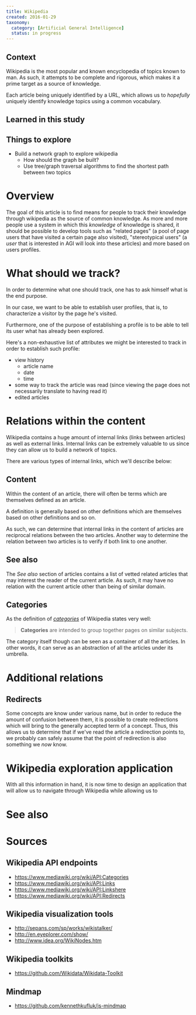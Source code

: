 ```yaml
---
title: Wikipedia
created: 2016-01-29
taxonomy:
  category: [Artificial General Intelligence]
  status: in progress
---
```


## Context

Wikipedia is the most popular and known encyclopedia of topics known to man. As such, it attempts to be complete and rigorous, which makes it a prime target as a source of knowledge.

Each article being uniquely identified by a URL, which allows us to *hopefully* uniquely identify knowledge topics using a common vocabulary.

## Learned in this study

## Things to explore

* Build a network graph to explore wikipedia
	* How should the graph be built?
	* Use tree/graph traversal algorithms to find the shortest path between two topics

# Overview

The goal of this article is to find means for people to track their knowledge through wikipedia as the source of common knowledge. As more and more people use a system in which this *knowledge* of knowledge is shared, it should be possible to develop tools such as "related pages" (a pool of page users that have visited a certain page also visited), "stereotypical users" (a *user* that is interested in AGI will look into these articles) and more based on users profiles. 

# What should we track?

In order to determine what one should track, one has to ask himself what is the end purpose.

In our case, we want to be able to establish user profiles, that is, to characterize a visitor by the page he's visited.

Furthermore, one of the purpose of establishing a profile is to be able to tell its user what has already been explored.

Here's a non-exhaustive list of attributes we might be interested to track in order to establish such profile:

* view history
	* article name
	* date
	* time
* some way to track the article was read (since viewing the page does not necessarily translate to having read it)
* edited articles

# Relations within the content

Wikipedia contains a huge amount of internal links (links between articles) as well as external links. Internal links can be extremely valuable to us since they can allow us to build a network of topics.

There are various types of internal links, which we'll describe below:

## Content

Within the content of an article, there will often be terms which are themselves defined as an article.

A definition is generally based on other definitions which are themselves based on other definitions and so on.

As such, we can determine that internal links in the content of articles are reciprocal relations between the two articles. Another way to determine the relation between two articles is to verify if both link to one another.

## See also

The *See also* section of articles contains a list of vetted related articles that may interest the reader of the current article. As such, it may have no relation with the current article other than being of similar domain.

## Categories

As the definition of *[categories](https://en.wikipedia.org/wiki/Help:Category)* of Wikipedia states very well: 

> **Categories** are intended to group together pages on similar subjects.

The category itself though can be seen as a container of all the articles. In other words, it can serve as an abstraction of all the articles under its umbrella.

# Additional relations

## Redirects

Some concepts are know under various name, but in order to reduce the amount of confusion between them, it is possible to create redirections which will bring to the generally accepted term of a concept. Thus, this allows us to determine that if we've read the article a redirection points to, we probably can safely assume that the point of redirection is also something we *now* know.

# Wikipedia exploration application

With all this information in hand, it is now time to design an application that will allow us to navigate through Wikipedia while allowing us to

# See also

# Sources

## Wikipedia API endpoints
* https://www.mediawiki.org/wiki/API:Categories
* https://www.mediawiki.org/wiki/API:Links
* https://www.mediawiki.org/wiki/API:Linkshere
* https://www.mediawiki.org/wiki/API:Redirects

## Wikipedia visualization tools
* http://sepans.com/sp/works/wikistalker/
* http://en.eyeplorer.com/show/
* http://www.idea.org/WikiNodes.htm

## Wikipedia toolkits
* https://github.com/Wikidata/Wikidata-Toolkit

## Mindmap
* https://github.com/kennethkufluk/js-mindmap
